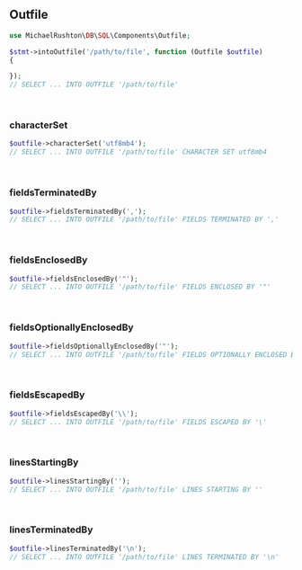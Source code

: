 ## Outfile

```php
use MichaelRushton\DB\SQL\Components\Outfile;

$stmt->intoOutfile('/path/to/file', function (Outfile $outfile)
{

});
// SELECT ... INTO OUTFILE '/path/to/file'
```

<br>

### characterSet

```php
$outfile->characterSet('utf8mb4');
// SELECT ... INTO OUTFILE '/path/to/file' CHARACTER SET utf8mb4
```

<br>

### fieldsTerminatedBy

```php
$outfile->fieldsTerminatedBy(',');
// SELECT ... INTO OUTFILE '/path/to/file' FIELDS TERMINATED BY ','
```

<br>

### fieldsEnclosedBy

```php
$outfile->fieldsEnclosedBy('"');
// SELECT ... INTO OUTFILE '/path/to/file' FIELDS ENCLOSED BY '"'
```

<br>

### fieldsOptionallyEnclosedBy

```php
$outfile->fieldsOptionallyEnclosedBy('"');
// SELECT ... INTO OUTFILE '/path/to/file' FIELDS OPTIONALLY ENCLOSED BY '"'
```

<br>

### fieldsEscapedBy

```php
$outfile->fieldsEscapedBy('\\');
// SELECT ... INTO OUTFILE '/path/to/file' FIELDS ESCAPED BY '\'
```

<br>

### linesStartingBy

```php
$outfile->linesStartingBy('');
// SELECT ... INTO OUTFILE '/path/to/file' LINES STARTING BY ''
```

<br>

### linesTerminatedBy

```php
$outfile->linesTerminatedBy('\n');
// SELECT ... INTO OUTFILE '/path/to/file' LINES TERMINATED BY '\n'
```
